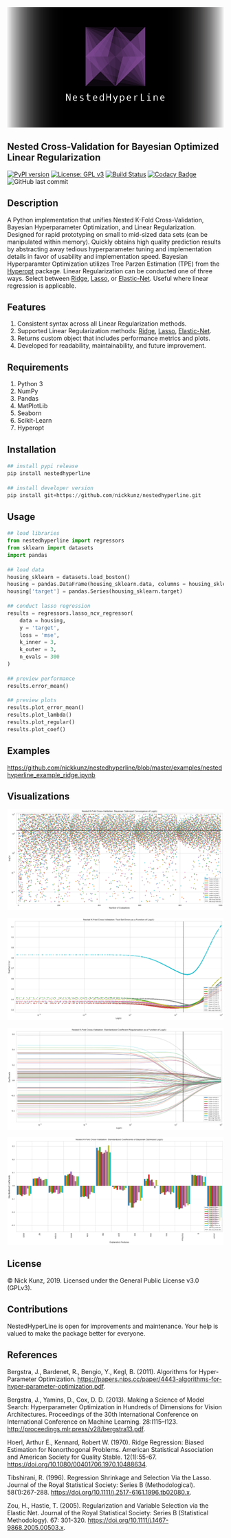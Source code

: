 <div align="center">
  <img src="https://github.com/nickkunz/nestedhyperline/blob/master/media/images/nestedhyperline_banner.png">
</div>

## Nested Cross-Validation for Bayesian Optimized Linear Regularization
[![PyPI version](https://badge.fury.io/py/nestedhyperline.svg)](https://badge.fury.io/py/nestedhyperline)
[![License: GPL v3](https://img.shields.io/badge/License-GPLv3-blue.svg)](https://www.gnu.org/licenses/gpl-3.0)
[![Build Status](https://travis-ci.com/nickkunz/nestedhyperline.svg?branch=master)](https://travis-ci.com/nickkunz/nestedhyperline)
[![Codacy Badge](https://api.codacy.com/project/badge/Grade/1a851e718e1441adb251c14458d20b3b)](https://www.codacy.com/manual/nickkunz/nestedhyperline?utm_source=github.com&amp;utm_medium=referral&amp;utm_content=nickkunz/nestedhyperline&amp;utm_campaign=Badge_Grade)
![GitHub last commit](https://img.shields.io/github/last-commit/nickkunz/nestedhyperline)

## Description
A Python implementation that unifies Nested K-Fold Cross-Validation, Bayesian Hyperparameter Optimization, and Linear Regularization. Designed for rapid prototyping on small to mid-sized data sets (can be manipulated within memory). Quickly obtains high quality prediction results by abstracting away tedious hyperparameter tuning and implementation details in favor of usability and implementation speed. Bayesian Hyperparamter Optimization utilizes Tree Parzen Estimation (TPE) from the <a href="https://github.com/hyperopt/hyperopt">Hyperopt</a> package. Linear Regularization can be conducted one of three ways. Select between <a href="https://scikit-learn.org/stable/modules/generated/sklearn.linear_model.Ridge.html">Ridge</a>, <a href="https://scikit-learn.org/stable/modules/generated/sklearn.linear_model.Lasso.html">Lasso</a>, or <a href="https://scikit-learn.org/stable/modules/generated/sklearn.linear_model.ElasticNet.html">Elastic-Net</a>. Useful where linear regression is applicable.

## Features
1. Consistent syntax across all Linear Regularization methods.
2. Supported Linear Regularization methods: <a href="https://scikit-learn.org/stable/modules/generated/sklearn.linear_model.Ridge.html">Ridge</a>, <a href="https://scikit-learn.org/stable/modules/generated/sklearn.linear_model.Lasso.html">Lasso</a>, <a href="https://scikit-learn.org/stable/modules/generated/sklearn.linear_model.ElasticNet.html">Elastic-Net</a>.
3. Returns custom object that includes performance metrics and plots.
4. Developed for readability, maintainability, and future improvement.

## Requirements
1. Python 3
2. NumPy
3. Pandas
4. MatPlotLib
5. Seaborn
6. Scikit-Learn
7. Hyperopt

## Installation
```python
## install pypi release
pip install nestedhyperline

## install developer version
pip install git+https://github.com/nickkunz/nestedhyperline.git
```

## Usage
```python
## load libraries
from nestedhyperline import regressors
from sklearn import datasets
import pandas

## load data
housing_sklearn = datasets.load_boston()
housing = pandas.DataFrame(housing_sklearn.data, columns = housing_sklearn.feature_names)
housing['target'] = pandas.Series(housing_sklearn.target)

## conduct lasso regression
results = regressors.lasso_ncv_regressor(
    data = housing,
    y = 'target',
    loss = 'mse',
    k_inner = 3,
    k_outer = 3,
    n_evals = 300
)

## preview performance
results.error_mean()

## preview plots
results.plot_error_mean()
results.plot_lambda()
results.plot_regular()
results.plot_coef()
```

## Examples
https://github.com/nickkunz/nestedhyperline/blob/master/examples/nestedhyperline_example_ridge.ipynb

## Visualizations
<img src="https://github.com/nickkunz/nestedhyperline/blob/dev/media/plots/bay_opt.png"><p>

<img src="https://github.com/nickkunz/nestedhyperline/blob/dev/media/plots/lambda.png"><p>

<img src="https://github.com/nickkunz/nestedhyperline/blob/dev/media/plots/regular.png"><p>

<img src="https://github.com/nickkunz/nestedhyperline/blob/dev/media/plots/coef.png">

## License
© Nick Kunz, 2019. Licensed under the General Public License v3.0 (GPLv3).

## Contributions
NestedHyperLine is open for improvements and maintenance. Your help is valued to make the package better for everyone.

## References
Bergstra, J., Bardenet, R., Bengio, Y., Kegl, B. (2011). Algorithms for Hyper-Parameter Optimization. https://papers.nips.cc/paper/4443-algorithms-for-hyper-parameter-optimization.pdf.

Bergstra, J., Yamins, D., Cox, D. D. (2013). Making a Science of Model Search: Hyperparameter Optimization in Hundreds of Dimensions for Vision Architectures. 
Proceedings of the 30th International Conference on International Conference on Machine Learning. 28:I115–I123. http://proceedings.mlr.press/v28/bergstra13.pdf.

Hoerl, Arthur E., Kennard, Robert W. (1970). Ridge Regression: Biased Estimation for Nonorthogonal Problems. American Statistical Association and American Society for Quality Stable. 12(1):55-67. https://doi.org/10.1080/00401706.1970.10488634.

Tibshirani, R. (1996).  Regression Shrinkage and Selection Via the Lasso. Journal of the Royal Statistical Society: Series B (Methodological). 58(1):267-288. https://doi.org/10.1111/j.2517-6161.1996.tb02080.x.

Zou, H., Hastie, T. (2005). Regularization and Variable Selection via the Elastic Net. Journal of the Royal Statistical Society: Series B (Statistical Methodology). 67: 301-320. https://doi.org/10.1111/j.1467-9868.2005.00503.x.